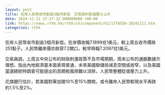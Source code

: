 ```yaml
---
layout: post
title: 在岸人民幣收市創逾3個月新低　交易員料貶值壓力上升
date: 2024-11-11 17:27:32.000000000 +08:00
link: https://news.rthk.hk/rthk/ch/component/k2/1778550-20241111.htm
categories: rthk
---
```


在岸人民幣收市創逾3個月新低。在岸價收報7.1899兌1美元，較上周五收市價跌251點子。人民幣離岸價亦跌穿7.2關口，較早時報7.2097兌1美元。

交易員說，上周五中央公布的財政刺激政策不及市場預期，周末公布的通脹數據欠理想，指出內地經濟基本面表現普通，未來美國聯儲局減息空間或收窄，以及美國當選總統特朗普可能提出的高關稅風險難以消除，人民幣整體貶值壓力上升。

花旗銀行估計，若美國對華加徵10%至15%關稅，或令離岸人民幣較現水平再跌約1.5%至2%。
